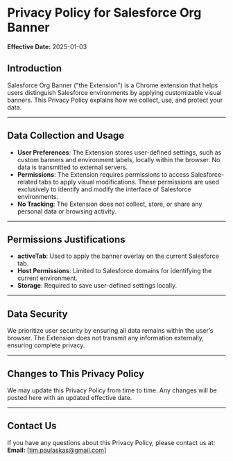 # Privacy Policy for Salesforce Org Banner

**Effective Date:** 2025-01-03

## Introduction

Salesforce Org Banner ("the Extension") is a Chrome extension that helps users distinguish Salesforce environments by applying customizable visual banners. This Privacy Policy explains how we collect, use, and protect your data.

---

## Data Collection and Usage

- **User Preferences**: The Extension stores user-defined settings, such as custom banners and environment labels, locally within the browser. No data is transmitted to external servers.
- **Permissions**: The Extension requires permissions to access Salesforce-related tabs to apply visual modifications. These permissions are used exclusively to identify and modify the interface of Salesforce environments.
- **No Tracking**: The Extension does not collect, store, or share any personal data or browsing activity.

---

## Permissions Justifications

- **activeTab**: Used to apply the banner overlay on the current Salesforce tab.
- **Host Permissions**: Limited to Salesforce domains for identifying the current environment.
- **Storage**: Required to save user-defined settings locally.

---

## Data Security

We prioritize user security by ensuring all data remains within the user’s browser. The Extension does not transmit any information externally, ensuring complete privacy.

---

## Changes to This Privacy Policy

We may update this Privacy Policy from time to time. Any changes will be posted here with an updated effective date.

---

## Contact Us

If you have any questions about this Privacy Policy, please contact us at:  
**Email:** [tim.paulaskas@gmail.com]
